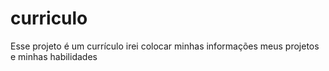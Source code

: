 # curriculo
Esse projeto é um currículo 
irei colocar minhas informações
meus projetos e minhas habilidades